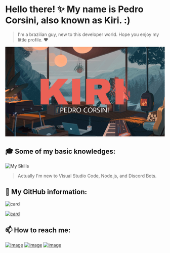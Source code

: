 # Hello there! ✨ My name is Pedro Corsini, also known as Kiri. :)

> I'm a brazilian guy, new to this developer world. Hope you enjoy my little profile. ❤️

<img src="background.jpg" min-width="200px" max-width="700px" width="700px" alt="background">

## 🎓 Some of my basic knowledges:

![My Skills](https://skillicons.dev/icons?i=vscode,js,nodejs,ps,discord,bots)

> Actually I'm new to Visual Studio Code, Node.js, and Discord Bots.

## 📜 My GitHub information:

![card](https://github-readme-stats.vercel.app/api?username=pedrocorsini&theme=dark&show_icons=true)

[![card](https://github-readme-stats.vercel.app/api/pin/?username=pedrocorsini&repo=corsinhabot&theme=dark)](https://github.com/pedrocorsini/CorsinhaBot)

## 📫 How to reach me: 
[![image](https://img.shields.io/badge/Instagram-E4405F?style=for-the-badge&logo=instagram&logoColor=white)](https://www.instagram.com/pedro.corsini)
[![image](https://img.shields.io/badge/YouTube-FF0000?style=for-the-badge&logo=youtube&logoColor=white)](https://www.youtube.com/@pedrocorsini)
[![image](https://img.shields.io/badge/Twitter-1DA1F2?style=for-the-badge&logo=twitter&logoColor=white)](https://www.twiiter.com/corsinipedro)

<!--
**pedrocorsini/pedrocorsini** is a ✨ _special_ ✨ repository because its `README.md` (this file) appears on your GitHub profile.

Here are some ideas to get you started:

- 🔭 I’m currently working on ...
- 🌱 I’m currently learning ...
- 👯 I’m looking to collaborate on ...
- 🤔 I’m looking for help with ...
- 💬 Ask me about ...
- 📫 How to reach me: ...
- 😄 Pronouns: ...
- ⚡ Fun fact: ...
-->
